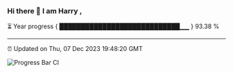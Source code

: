 ### Hi there 👋 I am Harry , 

⏳ Year progress { ████████████████████████████▁▁ } 93.38 %

---

⏰ Updated on Thu, 07 Dec 2023 19:48:20 GMT

![Progress Bar CI](https://github.com/duykhang68/duykhang68/workflows/Progress%20Bar%20CI/badge.svg)
